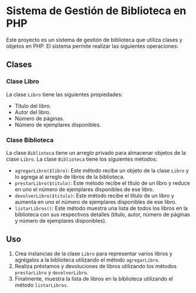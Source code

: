 # Sistema de Gestión de Biblioteca en PHP

Este proyecto es un sistema de gestión de biblioteca que utiliza clases y objetos en PHP. El sistema permite realizar las siguientes operaciones:

## Clases

### Clase Libro
La clase `Libro` tiene las siguientes propiedades:
- Título del libro.
- Autor del libro.
- Número de páginas.
- Número de ejemplares disponibles.

### Clase Biblioteca
La clase `Biblioteca` tiene un arreglo privado para almacenar objetos de la clase `Libro`. La clase `Biblioteca` tiene los siguientes métodos:
- `agregarLibro($libro)`: Este método recibe un objeto de la clase `Libro` y lo agrega al arreglo de libros de la biblioteca.
- `prestarLibro($titulo)`: Este método recibe el título de un libro y reduce en uno el número de ejemplares disponibles de ese libro.
- `devolverLibro($titulo)`: Este método recibe el título de un libro y aumenta en uno el número de ejemplares disponibles de ese libro.
- `listarLibros()`: Este método muestra una lista de todos los libros en la biblioteca con sus respectivos detalles (título, autor, número de páginas y número de ejemplares disponibles).

## Uso
1. Crea instancias de la clase `Libro` para representar varios libros y agrégalos a la biblioteca utilizando el método `agregarLibro`.
2. Realiza préstamos y devoluciones de libros utilizando los métodos `prestarLibro` y `devolverLibro`.
3. Finalmente, muestra la lista de libros en la biblioteca utilizando el método `listarLibros`.
